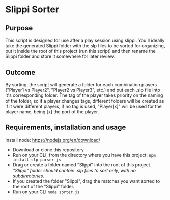 # Slippi Sorter

## Purpose
This script is designed for use after a play session using slippi. You'll ideally take the generated Slippi folder with the slp files to be sorted for organizing, put it inside the root of this project (run this script) and then rename the Slippi folder and store it somewhere for later review.

## Outcome
By sorting, the script will generate a folder for each combination players ("Player1 vs Player2", "Player2 vs Player3", etc.) and put each .slp file into it's corresponding folder. 
The tag of the player takes priority on the naming of the folder, so if a player changes tags, different folders will be created as if it were different players, if no tag is used, "Player[x]" will be used for the player name, being [x] the port of the player.

## Requirements, installation and usage
Install node: https://nodejs.org/en/download/
- Download or clone this repository
- Run on your CLI, from the directory where you have this project: `npm install slp-parser-js`
- Drag or create a folder named "Slippi" into the root of this project.
*"Slippi" folder should contain .slp files to sort only, with no subdirectories.*
- If you created the folder "Slippi", drag the matches you want sorted to the root of the "Slippi" folder.
- Run on your CLI `node sorter.js`

